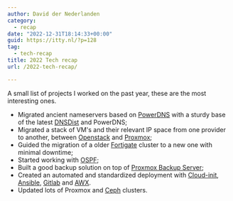 ```yaml
---
author: David der Nederlanden
category:
  - recap
date: "2022-12-31T18:14:33+00:00"
guid: https://itty.nl/?p=128
tag:
  - tech-recap
title: 2022 Tech recap
url: /2022-tech-recap/

---
```

A small list of projects I worked on the past year, these are the most interesting ones.

- Migrated ancient nameservers based on [PowerDNS](https://www.powerdns.com/) with a sturdy base of the latest [DNSDist](https://dnsdist.org/) and PowerDNS;
- Migrated a stack of VM's and their relevant IP space from one provider to another, between [Openstack](https://www.openstack.org/) and [Proxmox](https://proxmox.com/en/);
- Guided the migration of a older [Fortigate](https://www.fortinet.com/products/next-generation-firewall) cluster to a new one with minimal downtime;
- Started working with [OSPF](https://nl.wikipedia.org/wiki/Open_Shortest_Path_First);
- Built a good backup solution on top of [Proxmox Backup Server](https://proxmox.com/en/proxmox-backup-server/overview);
- Created an automated and standardized deployment with [Cloud-init](https://cloud-init.io/), [Ansible](https://www.ansible.com/), [Gitlab](https://about.gitlab.com/) and [AWX](https://github.com/ansible/awx).
- Updated lots of Proxmox and [Ceph](https://ceph.io/en/) clusters.
